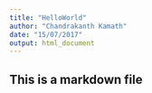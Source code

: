 ```yaml
---
title: "HelloWorld"
author: "Chandrakanth Kamath"
date: "15/07/2017"
output: html_document
---
```

## This is a markdown file
